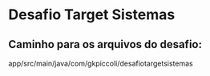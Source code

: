# Desafio Target Sistemas

## Caminho para os arquivos do desafio:

app/src/main/java/com/gkpiccoli/desafiotargetsistemas
